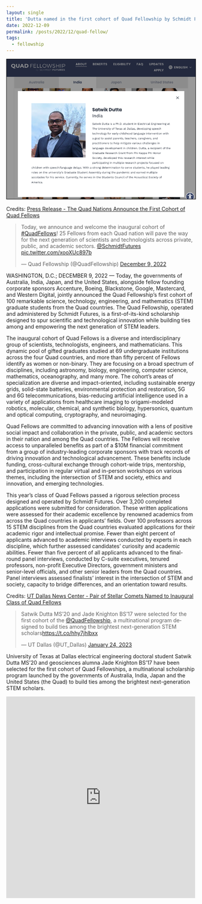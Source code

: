 ```yaml
---
layout: single
title: 'Dutta named in the first cohort of Quad Fellowship by Schmidt Futures'
date: 2022-12-09
permalink: /posts/2022/12/quad-fellow/
tags:
  - fellowship
---
```


<img src='/images/2022-12-09-quad-fellow.png' style="border:1px solid black;" width="750">

Credits: [Press Release - The Quad Nations Announce the First Cohort of Quad Fellows](https://www.quadfellowship.org/the-quad-nations-announce-the-first-cohort-of-quad-fellows)

<blockquote class="twitter-tweet"><p lang="en" dir="ltr">Today, we announce and welcome the inaugural cohort of <a href="https://twitter.com/hashtag/QuadFellows?src=hash&amp;ref_src=twsrc%5Etfw">#QuadFellows</a>! 25 Fellows from each Quad nation will pave the way for the next generation of scientists and technologists across private, public, and academic sectors. <a href="https://twitter.com/SchmidtFutures?ref_src=twsrc%5Etfw">@SchmidtFutures</a> <a href="https://t.co/xooXUc897b">pic.twitter.com/xooXUc897b</a></p>&mdash; Quad Fellowship (@QuadFellowship) <a href="https://twitter.com/QuadFellowship/status/1601319078219898881?ref_src=twsrc%5Etfw">December 9, 2022</a></blockquote> <script async src="https://platform.twitter.com/widgets.js" charset="utf-8"></script>

WASHINGTON, D.C.; DECEMBER 9, 2022 — Today, the governments of Australia, India, Japan, and the United States, alongside fellow founding corporate sponsors Accenture, Boeing, Blackstone, Google, Mastercard, and Western Digital, jointly announced the Quad Fellowship’s first cohort of 100 remarkable science, technology, engineering, and mathematics (STEM) graduate students from the Quad countries. The Quad Fellowship, operated and administered by Schmidt Futures, is a first-of-its-kind scholarship designed to spur scientific and technological innovation while building ties among and empowering the next generation of STEM leaders. 

The inaugural cohort of Quad Fellows is a diverse and interdisciplinary group of scientists, technologists, engineers, and mathematicians. This dynamic pool of gifted graduates studied at 69 undergraduate institutions across the four Quad countries, and more than fifty percent of Fellows identify as women or non-binary.  They are focusing on a broad spectrum of disciplines, including astronomy, biology, engineering, computer science, mathematics, oceanography, and many more. The cohort’s areas of specialization are diverse and impact-oriented, including sustainable energy grids, solid-state batteries, environmental protection and restoration, 5G and 6G telecommunications, bias-reducing artificial intelligence used in a variety of applications from healthcare imaging to origami-modeled robotics, molecular, chemical, and synthetic biology, hypersonics, quantum and optical computing, cryptography, and neuroimaging.  

Quad Fellows are committed to advancing innovation with a lens of positive social impact and collaboration in the private, public, and academic sectors in their nation and among the Quad countries. The Fellows will receive access to unparalleled benefits as part of a $10M financial commitment from a group of industry-leading corporate sponsors with track records of driving innovation and technological advancement. These benefits include funding, cross-cultural exchange through cohort-wide trips, mentorship, and participation in regular virtual and in-person workshops on various themes, including the intersection of STEM and society, ethics and innovation, and emerging technologies. 

This year’s class of Quad Fellows passed a rigorous selection process designed and operated by Schmidt Futures. Over 3,200 completed applications were submitted for consideration. These written applications were assessed for their academic excellence by renowned academics from across the Quad countries in applicants’ fields. Over 100 professors across 15 STEM disciplines from the Quad countries evaluated applications for their academic rigor and intellectual promise. Fewer than eight percent of applicants advanced to academic interviews conducted by experts in each discipline, which further assessed candidates’ curiosity and academic abilities. Fewer than five percent of all applicants advanced to the final-round panel interviews, conducted by C-suite executives, tenured professors, non-profit Executive Directors, government ministers and senior-level officials, and other senior leaders from the Quad countries. Panel interviews assessed finalists’ interest in the intersection of STEM and society, capacity to bridge differences, and an orientation toward results.

Credits: [UT Dallas News Center - Pair of Stellar Comets Named to Inaugural Class of Quad Fellows](https://www.quadfellowship.org/the-quad-nations-announce-the-first-cohort-of-quad-fellows)

<blockquote class="twitter-tweet"><p lang="en" dir="ltr">Satwik Dutta MS’20 and Jade Knighton BS’17 were selected for the first cohort of the <a href="https://twitter.com/QuadFellowship?ref_src=twsrc%5Etfw">@QuadFellowship</a>, a multinational program designed to build ties among the brightest next-generation STEM scholars<a href="https://t.co/hhy7jhlbxx">https://t.co/hhy7jhlbxx</a></p>&mdash; UT Dallas (@UT_Dallas) <a href="https://twitter.com/UT_Dallas/status/1617918167908499456?ref_src=twsrc%5Etfw">January 24, 2023</a></blockquote> <script async src="https://platform.twitter.com/widgets.js" charset="utf-8"></script>

University of Texas at Dallas electrical engineering doctoral student Satwik Dutta MS’20 and geosciences alumna Jade Knighton BS’17 have been selected for the first cohort of Quad Fellowships, a multinational scholarship program launched by the governments of Australia, India, Japan and the United States (the Quad) to build ties among the brightest next-generation STEM scholars.

<iframe src="https://www.linkedin.com/embed/feed/update/urn:li:share:7023697193597378560" height="538" width="504" frameborder="0" allowfullscreen="" title="Embedded post"></iframe>
